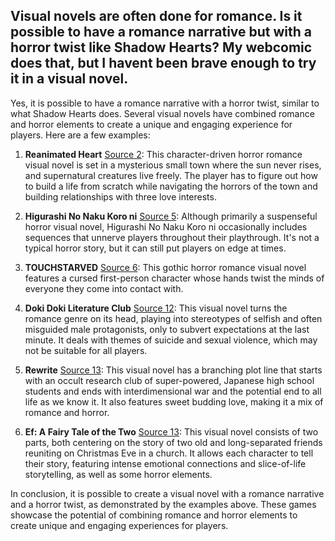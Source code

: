 ## Visual novels are often done for romance. Is it possible to have a romance narrative but with a horror twist like Shadow Hearts? My webcomic does that, but I havent been brave enough to try it in a visual novel.

Yes, it is possible to have a romance narrative with a horror twist, similar to what Shadow Hearts does. Several visual novels have combined romance and horror elements to create a unique and engaging experience for players. Here are a few examples:

1. **Reanimated Heart** [Source 2](https://brokemycrown.itch.io/reanimated-heart): This character-driven horror romance visual novel is set in a mysterious small town where the sun never rises, and supernatural creatures live freely. The player has to figure out how to build a life from scratch while navigating the horrors of the town and building relationships with three love interests.

2. **Higurashi No Naku Koro ni** [Source 5](https://gamerant.com/best-horror-visual-novels/): Although primarily a suspenseful horror visual novel, Higurashi No Naku Koro ni occasionally includes sequences that unnerve players throughout their playthrough. It's not a typical horror story, but it can still put players on edge at times.

3. **TOUCHSTARVED** [Source 6](https://indiegamesdevel.com/touchstarved-a-dark-romance-visual-novel-with-a-gothic-horror-style/): This gothic horror romance visual novel features a cursed first-person character whose hands twist the minds of everyone they come into contact with.

4. **Doki Doki Literature Club** [Source 12](https://www.thegamer.com/visual-novel-games-scary-spooky-horror-creepy-halloween/): This visual novel turns the romance genre on its head, playing into stereotypes of selfish and often misguided male protagonists, only to subvert expectations at the last minute. It deals with themes of suicide and sexual violence, which may not be suitable for all players.

5. **Rewrite** [Source 13](https://www.thegamer.com/best-romance-visual-novels/): This visual novel has a branching plot line that starts with an occult research club of super-powered, Japanese high school students and ends with interdimensional war and the potential end to all life as we know it. It also features sweet budding love, making it a mix of romance and horror.

6. **Ef: A Fairy Tale of the Two** [Source 13](https://www.thegamer.com/best-romance-visual-novels/): This visual novel consists of two parts, both centering on the story of two old and long-separated friends reuniting on Christmas Eve in a church. It allows each character to tell their story, featuring intense emotional connections and slice-of-life storytelling, as well as some horror elements.

In conclusion, it is possible to create a visual novel with a romance narrative and a horror twist, as demonstrated by the examples above. These games showcase the potential of combining romance and horror elements to create unique and engaging experiences for players. 
